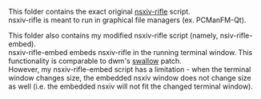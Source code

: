 This folder contains the exact original [nsxiv-rifle](https://codeberg.org/nsxiv/nsxiv-extra/src/branch/master/scripts/nsxiv-rifle) script.  
nsxiv-rifle is meant to run in graphical file managers (ex. PCManFM-Qt).

This folder also contains my modified nsxiv-rifle script (namely, nsiv-rifle-embed).  
nsxiv-rifle-embed embeds nsxiv-rifle in the running terminal window. This functionality is comparable to dwm's [swallow](https://dwm.suckless.org/patches/swallow/) patch.  
However, my nsxiv-rifle-embed script has a limitation - when the terminal window changes size, the embedded nsxiv window does not change size as well (i.e. the embedded nsxiv will not fit the changed terminal window).  
